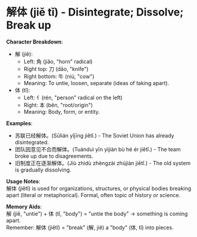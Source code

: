 # **解体 (jiě tǐ) - Disintegrate; Dissolve; Break up**

**Character Breakdown**:  
- 解 (jiě):
  - Left: 角 (jiǎo, "horn" radical)
  - Right top: 刀 (dāo, "knife")
  - Right bottom: 牛 (niú, "cow")
  - Meaning: To untie, loosen, separate (ideas of taking apart).  
- 体 (tǐ):
  - Left: 亻(rén, "person" radical on the left)
  - Right: 本 (běn, "root/origin")
  - Meaning: Body, form, or entity.

**Examples**:  
- 苏联已经解体。(Sūlián yǐjīng jiětǐ.) - The Soviet Union has already disintegrated.  
- 团队因意见不合而解体。(Tuánduì yīn yìjiàn bù hé ér jiětǐ.) - The team broke up due to disagreements.  
- 旧制度正在逐渐解体。(Jiù zhìdù zhèngzài zhújiàn jiětǐ.) - The old system is gradually dissolving.

**Usage Notes**:  
解体 (jiětǐ) is used for organizations, structures, or physical bodies breaking apart (literal or metaphorical). Formal, often topic of history or science.

**Memory Aids**:  
解 (jiě, "untie") + 体 (tǐ, "body") = "untie the body" → something is coming apart.  
Remember: 解体 (jiětǐ) = "break" (解, jiě) a "body" (体, tǐ) into pieces.